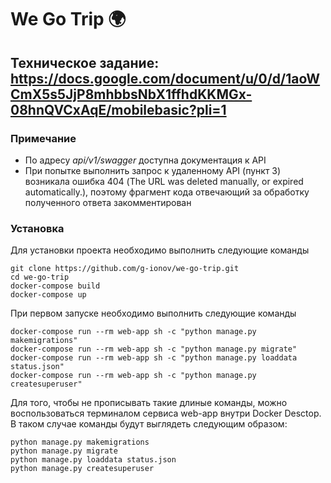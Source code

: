 # We Go Trip 🌍


Техническое задание: https://docs.google.com/document/u/0/d/1aoWCmX5s5JjP8mhbbsNbX1ffhdKKMGx-08hnQVCxAqE/mobilebasic?pli=1
-

### Примечание ###
* По адресу _api/v1/swagger_ доступна документация к API
* При попытке выполнить запрос к удаленному API (пункт 3) возникала ошибка 404 (The URL was deleted manually, or expired automatically.), поэтому фрагмент кода отвечающий за обработку полученного ответа закомментирован

### Установка ###
Для установки проекта необходимо выполнить следующие команды
```
git clone https://github.com/g-ionov/we-go-trip.git
cd we-go-trip
docker-compose build
docker-compose up
```
При первом запуске необходимо выполнить следующие команды
```
docker-compose run --rm web-app sh -c "python manage.py makemigrations"
docker-compose run --rm web-app sh -c "python manage.py migrate"
docker-compose run --rm web-app sh -c "python manage.py loaddata status.json"
docker-compose run --rm web-app sh -c "python manage.py createsuperuser"
```
Для того, чтобы не прописывать такие длиные команды, можно воспользоваться терминалом сервиса web-app внутри Docker Desctop.
В таком случае команды будут выглядеть следующим образом:
```
python manage.py makemigrations
python manage.py migrate
python manage.py loaddata status.json
python manage.py createsuperuser
```
